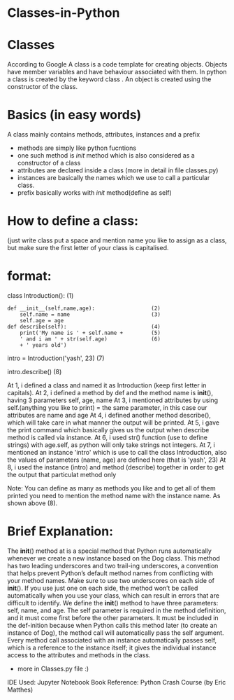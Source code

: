 # Classes-in-Python

# Classes

According to Google A class is a code template for creating objects.
Objects have member variables and have behaviour associated with them.
In python a class is created by the keyword class . An object is created using the constructor of the class.

# Basics (in easy words)

A class mainly contains methods, attributes, instances and a prefix 

* methods are simply like python fucntions
* one such method is _init_ method which is also considered as a constructor of a class
* attributes are declared inside a class (more in detail in file classes.py)
* instances are basically the names which we use to call a particular class.
* prefix basically works with _init_ method(define as self) 

# How to define a class: 
(just write class put a space and mention name you like to assign as a class, but make sure the first letter of your class is capitalised.

# format:

class Introduction():   (1)  
    
    def __init__(self,name,age):                  (2)
        self.name = name                          (3)
        self.age = age 
    def describe(self):                           (4)
        print('My name is ' + self.name +         (5)
        ' and i am ' + str(self.age)              (6)
        + ' years old')
        
intro = Introduction('yash', 23)                  (7)

intro.describe()                                  (8)     
     

At 1, i defined a class and named it as Introduction (keep first letter in capitals).
At 2, i defined a method by def and the method name is __init__(), having 3 parameters self, age, name
At 3, i mentioned attributes by using self.(anything you like to print) = the same parameter,
      in this case our attributes are name and age
At 4, i defined another method describe(), which will take care in what manner the output will be printed.
At 5, i gave the print command which basically gives us the output when describe method is called via instance.
At 6, i used str() function (use to define strings) with age.self, as python will only take strings not integers.
At 7, i mentioned an instance 'intro' which is use to call the class Introduction,
      also the values of parameters (name, age) are defined here (that is 'yash', 23)
At 8, i used the instance (intro) and method (describe) together in order to get the output that particulat method only

Note: You can define as many as methods you like and to get all of them printed you need to mention the method name 
      with the instance name. As shown above (8).






# Brief Explanation:
The __init__() method at is a special method that Python runs automatically whenever 
we create a new instance based on the Dog class.
This method has two leading underscores and two trail-ing underscores, 
a convention that helps prevent Python’s default method names from conflicting with your method names. 
Make sure to use two underscores on each side of __init__(). 
If you use just one on each side, the method won’t be called automatically when you use your class,
which can result in errors that are difficult to identify.
We define the __init__() method to have three parameters: self, name, and age. 
The self parameter is required in the method definition, and it must come first before the other parameters. 
It must be included in the def-inition because when Python calls this method later (to create an instance of Dog),
the method call will automatically pass the self argument. Every method call associated with an instance 
automatically passes self, which is a reference to the instance itself; it gives the individual instance access
to the attributes and methods in the class.

* more in Classes.py file :)

IDE Used: Jupyter Notebook
Book Reference: Python Crash Course (by Eric Matthes)

